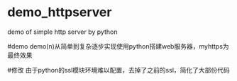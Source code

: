 # demo_httpserver
demo of simple http server by python

#demo
demo(n)从简单到复杂逐步实现使用python搭建web服务器，myhttps为最终效果

#修改
由于python的ssl模块环境难以配置，去掉了之前的ssl，简化了大部份代码
